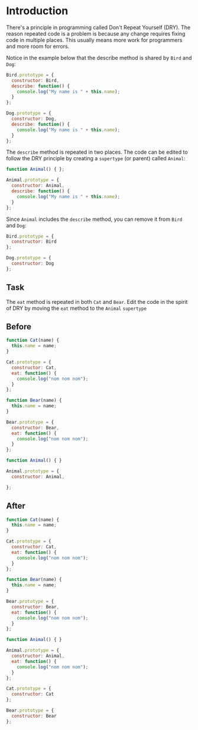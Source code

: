 # Introduction

There's a principle in programming called Don't Repeat Yourself (DRY). The reason repeated code is a problem is because any change requires fixing code in multiple places. This usually means more work for programmers and more room for errors.

Notice in the example below that the describe method is shared by `Bird` and `Dog`:

```javascript
Bird.prototype = {
  constructor: Bird,
  describe: function() {
    console.log("My name is " + this.name);
  }
};

Dog.prototype = {
  constructor: Dog,
  describe: function() {
    console.log("My name is " + this.name);
  }
};
```
The `describe` method is repeated in two places. The code can be edited to follow the DRY principle by creating a `supertype` (or parent) called `Animal`:
```javascript
function Animal() { };

Animal.prototype = {
  constructor: Animal, 
  describe: function() {
    console.log("My name is " + this.name);
  }
};
```
Since `Animal` includes the `describe` method, you can remove it from `Bird` and `Dog`:
```javascript
Bird.prototype = {
  constructor: Bird
};

Dog.prototype = {
  constructor: Dog
};
```

## Task 

The `eat` method is repeated in both `Cat` and `Bear`. Edit the code in the spirit of DRY by moving the `eat` method to the `Animal` `supertype`

## Before

```javascript
function Cat(name) {
  this.name = name;
}

Cat.prototype = {
  constructor: Cat,
  eat: function() {
    console.log("nom nom nom");
  }
};

function Bear(name) {
  this.name = name;
}

Bear.prototype = {
  constructor: Bear,
  eat: function() {
    console.log("nom nom nom");
  }
};

function Animal() { }

Animal.prototype = {
  constructor: Animal,

};
```

## After

```javascript
function Cat(name) {
  this.name = name;
}

Cat.prototype = {
  constructor: Cat,
  eat: function() {
    console.log("nom nom nom");
  }
};

function Bear(name) {
  this.name = name;
}

Bear.prototype = {
  constructor: Bear,
  eat: function() {
    console.log("nom nom nom");
  }
};

function Animal() { }

Animal.prototype = {
  constructor: Animal,
  eat: function() {
    console.log("nom nom nom");
  }
};

Cat.prototype = {
  constructor: Cat
}; 

Bear.prototype = {
  constructor: Bear
}; 
```
